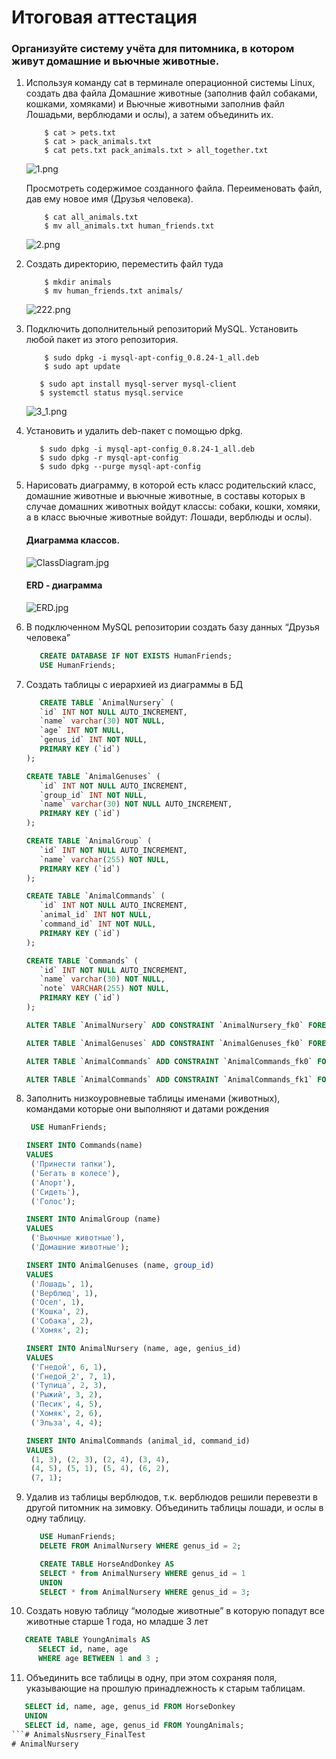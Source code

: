 # Итоговая аттестация

### Организуйте систему учёта для питомника, в котором живут домашние и вьючные животные.

1. Используя команду cat в терминале операционной системы Linux, создать два файла 
    Домашние животные (заполнив файл собаками, кошками, хомяками) и Вьючные животными
    заполнив файл Лошадьми, верблюдами и ослы), а затем объединить их. 
    ```shell
        $ cat > pets.txt
        $ cat > pack_animals.txt
        $ cat pets.txt pack_animals.txt > all_together.txt
    ```
    ![1.png](img/1.png)

    
    Просмотреть содержимое созданного файла.
    Переименовать файл, дав ему новое имя (Друзья человека).

    ```shell
        $ cat all_animals.txt
        $ mv all_animals.txt human_friends.txt
    ```
    
    ![2.png](img/2.png)

2. Создать директорию, переместить файл туда
    ```shell
        $ mkdir animals
        $ mv human_friends.txt animals/
    ```

    ![222.png](img/222.png)

3. Подключить дополнительный репозиторий MySQL. Установить любой пакет
   из этого репозитория.
    ```shell
        $ sudo dpkg -i mysql-apt-config_0.8.24-1_all.deb
        $ sudo apt update 
    ```
   
   
   ```shell
      $ sudo apt install mysql-server mysql-client
      $ systemctl status mysql.service
   ```
   ![3_1.png](img/3_1.png)

4. Установить и удалить deb-пакет с помощью dpkg.

   ```shell
      $ sudo dpkg -i mysql-apt-config_0.8.24-1_all.deb
      $ sudo dpkg -r mysql-apt-config
      $ sudo dpkg --purge mysql-apt-config
   ```
5. Нарисовать диаграмму, в которой есть класс родительский класс, домашние 
   животные и вьючные животные, в составы которых в случае домашних
   животных войдут классы: собаки, кошки, хомяки, 
   а в класс вьючные животные войдут: Лошади, верблюды и ослы).
   #### Диаграмма классов.   

   ![ClassDiagram.jpg](img/ClassDiagram.jpg)
   
   #### ERD - диаграмма

   ![ERD.jpg](img/ERD.jpg)
   
6. В подключенном MySQL репозитории создать базу данных “Друзья человека”

   ```sql
      CREATE DATABASE IF NOT EXISTS HumanFriends;
      USE HumanFriends;
   ```

7. Создать таблицы с иерархией из диаграммы в БД

   ```sql
      CREATE TABLE `AnimalNursery` (
      `id` INT NOT NULL AUTO_INCREMENT,
      `name` varchar(30) NOT NULL,
      `age` INT NOT NULL,
      `genus_id` INT NOT NULL,
      PRIMARY KEY (`id`)
   );

   CREATE TABLE `AnimalGenuses` (
      `id` INT NOT NULL AUTO_INCREMENT,
      `group_id` INT NOT NULL,
      `name` varchar(30) NOT NULL AUTO_INCREMENT,
      PRIMARY KEY (`id`)
   );

   CREATE TABLE `AnimalGroup` (
      `id` INT NOT NULL AUTO_INCREMENT,
      `name` varchar(255) NOT NULL,
      PRIMARY KEY (`id`)
   );

   CREATE TABLE `AnimalCommands` (
      `id` INT NOT NULL AUTO_INCREMENT,
      `animal_id` INT NOT NULL,
      `command_id` INT NOT NULL,
      PRIMARY KEY (`id`)
   );

   CREATE TABLE `Commands` (
      `id` INT NOT NULL AUTO_INCREMENT,
      `name` varchar(30) NOT NULL,
      `note` VARCHAR(255) NOT NULL,
      PRIMARY KEY (`id`)
   );

   ALTER TABLE `AnimalNursery` ADD CONSTRAINT `AnimalNursery_fk0` FOREIGN KEY (`genus_id`) REFERENCES `AnimalGenuses`(`id`);

   ALTER TABLE `AnimalGenuses` ADD CONSTRAINT `AnimalGenuses_fk0` FOREIGN KEY (`group_id`) REFERENCES `AnimalGroup`(`id`);

   ALTER TABLE `AnimalCommands` ADD CONSTRAINT `AnimalCommands_fk0` FOREIGN KEY (`animal_id`) REFERENCES `AnimalNursery`(`id`);

   ALTER TABLE `AnimalCommands` ADD CONSTRAINT `AnimalCommands_fk1` FOREIGN KEY (`command_id`) REFERENCES `Commands`(`id`);
   ```
8. Заполнить низкоуровневые таблицы именами (животных), командами которые они выполняют и датами рождения
   
   ```sql
    USE HumanFriends;

   INSERT INTO Commands(name)
   VALUES
    ('Принести тапки'),
	('Бегать в колесе'),
	('Апорт'),
	('Сидеть'),
	('Голос');
   
   INSERT INTO AnimalGroup (name)
   VALUES
    ('Вьючные животные'),
    ('Домашние животные');
   
   INSERT INTO AnimalGenuses (name, group_id)
   VALUES
    ('Лошадь', 1),
    ('Верблюд', 1),
    ('Осел', 1),
    ('Кошка', 2),
    ('Собака', 2),
    ('Хомяк', 2);
   
   INSERT INTO AnimalNursery (name, age, genius_id)
   VALUES
    ('Гнедой', 6, 1),
	('Гнедой_2', 7, 1),
	('Тупица', 2, 3),
	('Рыжий', 3, 2),
	('Песик', 4, 5),
	('Хомяк', 2, 6),
	('Эльза', 4, 4);
   
   INSERT INTO AnimalCommands (animal_id, command_id)
   VALUES
    (1, 3), (2, 3), (2, 4), (3, 4),
    (4, 5), (5, 1), (5, 4), (6, 2),
    (7, 1);
   ```
9. Удалив из таблицы верблюдов, т.к. верблюдов решили перевезти в другой
   питомник на зимовку. Объединить таблицы лошади, и ослы в одну таблицу.
   ```sql
      USE HumanFriends;
      DELETE FROM AnimalNursery WHERE genus_id = 2;
   
      CREATE TABLE HorseAndDonkey AS
	  SELECT * from AnimalNursery WHERE genus_id = 1
      UNION
      SELECT * from AnimalNursery WHERE genus_id = 3;
   ```
10. Создать новую таблицу “молодые животные” в которую попадут все
    животные старше 1 года, но младше 3 лет

   ```sql
      CREATE TABLE YoungAnimals AS
         SELECT id, name, age 
         WHERE age BETWEEN 1 and 3 ;
   ```
11. Объединить все таблицы в одну, при этом сохраняя поля, указывающие на
    прошлую принадлежность к старым таблицам.
   ```sql
      SELECT id, name, age, genus_id FROM HorseDonkey
      UNION
      SELECT id, name, age, genus_id FROM YoungAnimals;
   ```# AnimalsNusrsery_FinalTest
# AnimalNursery
